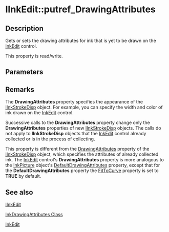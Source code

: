 # IInkEdit::putref_DrawingAttributes

## Description

Gets or sets the drawing attributes for ink that is yet to be drawn on the [InkEdit](https://learn.microsoft.com/windows/desktop/tablet/inkedit-control-reference) control.

This property is read/write.

## Parameters

## Remarks

The **DrawingAttributes** property specifies the appearance of the [IInkStrokeDisp](https://learn.microsoft.com/windows/desktop/api/msinkaut/nn-msinkaut-iinkstrokedisp) object. For example, you can specify the width and color of ink drawn on the [InkEdit](https://learn.microsoft.com/windows/desktop/tablet/inkedit-control-reference) control.

Successive calls to the **DrawingAttributes** property change only the **DrawingAttributes** properties of new [IInkStrokeDisp](https://learn.microsoft.com/windows/desktop/api/msinkaut/nn-msinkaut-iinkstrokedisp) objects. The calls do not apply to **IInkStrokeDisp** objects that the [InkEdit](https://learn.microsoft.com/windows/desktop/tablet/inkedit-control-reference) control already collected or is in the process of collecting.

This property is different from the [DrawingAttributes](https://learn.microsoft.com/windows/desktop/api/msinkaut/nf-msinkaut-iinkcursor-get_drawingattributes) property of the [IInkStrokeDisp](https://learn.microsoft.com/windows/desktop/api/msinkaut/nn-msinkaut-iinkstrokedisp) object, which specifies the attributes of already collected ink. The [InkEdit](https://learn.microsoft.com/windows/desktop/tablet/inkedit-control-reference) control's **DrawingAttributes** property is more analogous to the [InkPicture](https://learn.microsoft.com/windows/desktop/tablet/inkpicture-control-reference) object's [DefaultDrawingAttributes](https://learn.microsoft.com/windows/desktop/api/msinkaut/nf-msinkaut-iinkcollector-get_defaultdrawingattributes) property, except that for the **DefaultDrawingAttributes** property the [FitToCurve](https://learn.microsoft.com/windows/desktop/api/msinkaut/nf-msinkaut-iinkdrawingattributes-get_fittocurve) property is set to **TRUE** by default.

## See also

[IInkEdit](https://learn.microsoft.com/windows/win32/api/inked/nn-inked-iinkedit)

[InkDrawingAttributes Class](https://learn.microsoft.com/windows/desktop/tablet/inkdrawingattributes-class)

[InkEdit](https://learn.microsoft.com/windows/desktop/tablet/inkedit-control-reference)